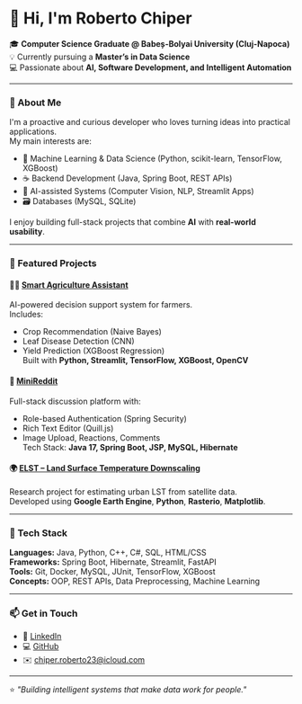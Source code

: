 # 👋 Hi, I'm Roberto Chiper

🎓 **Computer Science Graduate @ Babeș-Bolyai University (Cluj-Napoca)**  
💡 Currently pursuing a **Master’s in Data Science**  
💻 Passionate about **AI, Software Development, and Intelligent Automation**

---

### 🚀 About Me
I'm a proactive and curious developer who loves turning ideas into practical applications.  
My main interests are:
- 🌱 Machine Learning & Data Science (Python, scikit-learn, TensorFlow, XGBoost)
- ☕ Backend Development (Java, Spring Boot, REST APIs)
- 🧠 AI-assisted Systems (Computer Vision, NLP, Streamlit Apps)
- 🗃️ Databases (MySQL, SQLite)

I enjoy building full-stack projects that combine **AI** with **real-world usability**.

---

### 💼 Featured Projects

#### 🧑‍🌾 [Smart Agriculture Assistant](https://github.com/ChiperRoberto/licenta-smart-agriculture)
AI-powered decision support system for farmers.  
Includes:
- Crop Recommendation (Naive Bayes)
- Leaf Disease Detection (CNN)
- Yield Prediction (XGBoost Regression)  
Built with **Python, Streamlit, TensorFlow, XGBoost, OpenCV**

#### 💬 [MiniReddit](https://github.com/ChiperRoberto/MiniReddit)
Full-stack discussion platform with:
- Role-based Authentication (Spring Security)
- Rich Text Editor (Quill.js)
- Image Upload, Reactions, Comments  
Tech Stack: **Java 17, Spring Boot, JSP, MySQL, Hibernate**

#### 🌍 [ELST – Land Surface Temperature Downscaling](https://github.com/ChiperRoberto/ELST)
Research project for estimating urban LST from satellite data.  
Developed using **Google Earth Engine**, **Python**, **Rasterio**, **Matplotlib**.

---

### 🧠 Tech Stack
**Languages:** Java, Python, C++, C#, SQL, HTML/CSS  
**Frameworks:** Spring Boot, Hibernate, Streamlit, FastAPI  
**Tools:** Git, Docker, MySQL, JUnit, TensorFlow, XGBoost  
**Concepts:** OOP, REST APIs, Data Preprocessing, Machine Learning  

---

### 📫 Get in Touch
- 🔗 [LinkedIn](https://www.linkedin.com/in/roberto-chiper-373a152b6/)
- 💻 [GitHub](https://github.com/ChiperRoberto)
- ✉️ chiper.roberto23@icloud.com

---

⭐ *"Building intelligent systems that make data work for people."*
